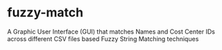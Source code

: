 # fuzzy-match

A Graphic User Interface (GUI) that matches Names and Cost Center IDs across different CSV files based Fuzzy String Matching techniques
